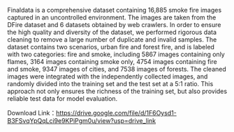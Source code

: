 Finaldata is a comprehensive dataset containing 16,885 smoke fire images captured in an uncontrolled environment. The images are taken from the DFire dataset and 6 datasets obtained by web crawlers. In order to ensure the high quality and diversity of the dataset, we performed rigorous data cleaning to remove a large number of duplicate and invalid samples. The dataset contains two scenarios, urban fire and forest fire, and is labeled with two categories: fire and smoke, including 5867 images containing only flames, 3164 images containing smoke only, 4754 images containing fire and smoke, 9347 images of cities, and 7538 images of forests. The cleaned images were integrated with the independently collected images, and randomly divided into the training set and the test set at a 5:1 ratio.  This approach not only ensures the richness of the training set, but also provides reliable test data for model evaluation.

Download Link：https://drive.google.com/file/d/1F6Oysd1-B3FSvqYpQqLci9e9KPiPgm0u/view?usp=drive_link
